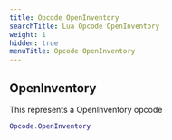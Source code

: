 ```yaml
---
title: Opcode OpenInventory
searchTitle: Lua Opcode OpenInventory
weight: 1
hidden: true
menuTitle: Opcode OpenInventory
---
```

## OpenInventory

This represents a OpenInventory opcode
```lua
Opcode.OpenInventory
```